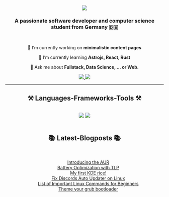 <h1 align="center">
    <img src="https://readme-typing-svg.herokuapp.com/?font=Righteous&size=35&center=true&vCenter=true&width=500&height=70&duration=4000&lines=Hi+There!+👋;+I'm+Kevin+Kunkel!;" />
</h1>

<h3 align="center">A passionate software developer and computer science student from Germany 🇩🇪</h3>

<br/>

<div align="center">
 
 🔭 I’m currently working on **minimalistic content pages**
 
 🌱 I’m currently learning **Astrojs, React, Rust**

💬 Ask me about **Fullstack, Data Science, ... or Web.**

</div>
 
<div align="center"> 
  <a href="mailto:kevinkunkeldev@gmail.com">
    <img src="https://img.shields.io/badge/Gmail-333333?style=for-the-badge&logo=gmail&logoColor=red" />
  </a>
  <a href="https://kevin-kunkel.netlify.app/" target="_blank">
     <img src="https://img.shields.io/badge/Portfolio-FF5722?style=for-the-badge&logo=todoist&logoColor=white" target="_blank" /> <!-- sqlite, safari, google-chrome are other good icon options -->
  </a>
</div>

<hr/>

<h2 align="center">⚒️ Languages-Frameworks-Tools ⚒️</h2>
<br/>
<div align="center">
    <img src="https://skillicons.dev/icons?i=python,java,javascript,typescript,html,css,tailwind,git,rust,bash,vim" />
    <img src="https://skillicons.dev/icons?i=linux,arch,vscode,nodejs,react,astro,mongodb,kubernetes,spring,flask,django" /><br>
</div>

<br/>

<!-- Latest Blogposts Section -->
<h2 align="center">📚 Latest-Blogposts 📚</h2>
<br/>
<div align="center">
    <ul style="list-style-type:none;">
        <li><a href="https://kevin-kunkel.netlify.app/posts/aur/" target="_blank">Introducing the AUR</a></li>
        <li><a href="https://kevin-kunkel.netlify.app/posts/battery-optimization/" target="_blank">Battery Optimization with TLP</a></li>
        <li><a href="https://kevin-kunkel.netlify.app/posts/kde-arch-rice/" target="_blank">My first KDE rice!</a></li>
        <li><a href="https://kevin-kunkel.netlify.app/posts/discord-updater/" target="_blank">Fix Discords Auto Updater on Linux</a></li>
        <li><a href="https://kevin-kunkel.netlify.app/posts/terminal-commands/" target="_blank">List of Important Linux Commands for Beginners</a></li>
        <li><a href="https://kevin-kunkel.netlify.app/posts/how-to-change-the-boring-standard-theme-of-your-grub-bootloader-menu/" target="_blank">Theme your grub bootloader</a></li>
    </ul>
</div>
<br/>

